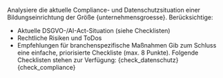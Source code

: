 Analysiere die aktuelle Compliance- und Datenschutzsituation einer Bildungseinrichtung der Größe {unternehmensgroesse}.
Berücksichtige:
- Aktuelle DSGVO-/AI-Act-Situation (siehe Checklisten)
- Rechtliche Risiken und ToDos
- Empfehlungen für branchenspezifische Maßnahmen
Gib zum Schluss eine einfache, priorisierte Checkliste (max. 8 Punkte).
Folgende Checklisten stehen zur Verfügung:
{check_datenschutz}
{check_compliance}
